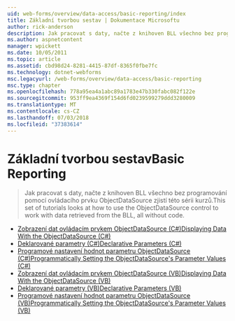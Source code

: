 ```yaml
---
uid: web-forms/overview/data-access/basic-reporting/index
title: Základní tvorbou sestav | Dokumentace Microsoftu
author: rick-anderson
description: Jak pracovat s daty, načte z knihoven BLL všechno bez programování pomocí ovládacího prvku ObjectDataSource zjistí této sérii kurzů.
ms.author: aspnetcontent
manager: wpickett
ms.date: 10/05/2011
ms.topic: article
ms.assetid: cbd98d24-8281-4415-87df-8365f0fbe7fc
ms.technology: dotnet-webforms
msc.legacyurl: /web-forms/overview/data-access/basic-reporting
msc.type: chapter
ms.openlocfilehash: 778a95ea4a1abc89a1783e47b330fabc082f122e
ms.sourcegitcommit: 953ff9ea4369f154d6fd0239599279ddd3280009
ms.translationtype: MT
ms.contentlocale: cs-CZ
ms.lasthandoff: 07/03/2018
ms.locfileid: "37383614"
---
```

<a name="basic-reporting"></a><span data-ttu-id="24b3a-103">Základní tvorbou sestav</span><span class="sxs-lookup"><span data-stu-id="24b3a-103">Basic Reporting</span></span>
====================
> <span data-ttu-id="24b3a-104">Jak pracovat s daty, načte z knihoven BLL všechno bez programování pomocí ovládacího prvku ObjectDataSource zjistí této sérii kurzů.</span><span class="sxs-lookup"><span data-stu-id="24b3a-104">This set of tutorials looks at how to use the ObjectDataSource control to work with data retrieved from the BLL, all without code.</span></span>


- [<span data-ttu-id="24b3a-105">Zobrazení dat ovládacím prvkem ObjectDataSource (C#)</span><span class="sxs-lookup"><span data-stu-id="24b3a-105">Displaying Data With the ObjectDataSource (C#)</span></span>](displaying-data-with-the-objectdatasource-cs.md)
- [<span data-ttu-id="24b3a-106">Deklarované parametry (C#)</span><span class="sxs-lookup"><span data-stu-id="24b3a-106">Declarative Parameters (C#)</span></span>](declarative-parameters-cs.md)
- [<span data-ttu-id="24b3a-107">Programové nastavení hodnot parametru ObjectDataSource (C#)</span><span class="sxs-lookup"><span data-stu-id="24b3a-107">Programmatically Setting the ObjectDataSource's Parameter Values (C#)</span></span>](programmatically-setting-the-objectdatasource-s-parameter-values-cs.md)
- [<span data-ttu-id="24b3a-108">Zobrazení dat ovládacím prvkem ObjectDataSource (VB)</span><span class="sxs-lookup"><span data-stu-id="24b3a-108">Displaying Data With the ObjectDataSource (VB)</span></span>](displaying-data-with-the-objectdatasource-vb.md)
- [<span data-ttu-id="24b3a-109">Deklarované parametry (VB)</span><span class="sxs-lookup"><span data-stu-id="24b3a-109">Declarative Parameters (VB)</span></span>](declarative-parameters-vb.md)
- [<span data-ttu-id="24b3a-110">Programové nastavení hodnot parametru ObjectDataSource (VB)</span><span class="sxs-lookup"><span data-stu-id="24b3a-110">Programmatically Setting the ObjectDataSource's Parameter Values (VB)</span></span>](programmatically-setting-the-objectdatasource-s-parameter-values-vb.md)
